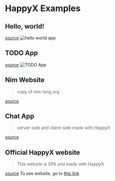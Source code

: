 # HappyX Examples

## Hello, world!

[source](https://github.com/HapticX/happyx/tree/master/examples/hello_world)
![hello world app](https://github.com/HapticX/happyx/assets/49402667/bf1d0cf7-103a-465b-b2a4-ca53b6168ced)

## TODO App

[source](https://github.com/HapticX/happyx/tree/master/examples/todo)
![TODO App](https://github.com/HapticX/happyx/blob/master/examples/todo/todo_app.gif)

## Nim Website

> copy of nim-lang.org

[source](https://github.com/HapticX/happyx/tree/master/examples/nimlang)

## Chat App

> server-side and client-side made with HappyX

[source](https://github.com/HapticX/happyx/tree/master/examples/chat_app)

## Official HappyX website

> This website is SPA and made with HappyX

[source](https://github.com/HapticX/happyx/tree/master/examples/website)
To see website, go to [this link](https://hapticx.github.com/happyx/)
